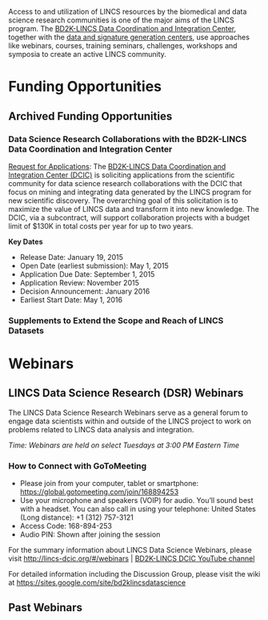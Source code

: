 Access to and utilization of LINCS resources by the biomedical and data science research communities is one of the major aims of the LINCS program. The [BD2K-LINCS Data Coordination and Integration Center](http://lincs-dcic.org/#/), together with the [data and signature generation centers](/centers), use approaches like webinars, courses, training seminars, challenges, workshops and symposia to create an active LINCS community.

# Funding Opportunities

## Archived Funding Opportunities

### Data Science Research Collaborations with the BD2K-LINCS Data Coordination and Integration Center

[Request for Applications](http://lincs-dcic.org/#/edsr#nav): The [BD2K-LINCS Data Coordination and Integration Center (DCIC)](http://bd2k-lincs.org/#/) is soliciting applications from the scientific community for data science research collaborations with the DCIC that focus on mining and integrating data generated by the LINCS program for new scientific discovery. The overarching goal of this solicitation is to maximize the value of LINCS data and transform it into new knowledge. The DCIC, via a subcontract, will support collaboration projects with a budget limit of $130K in total costs per year for up to two years.

**Key Dates**

* Release Date: January 19, 2015
* Open Date (earliest submission): May 1, 2015
* Application Due Date: September 1, 2015
* Application Review: November 2015
* Decision Announcement: January 2016
* Earliest Start Date: May 1, 2016

### Supplements to Extend the Scope and Reach of LINCS Datasets

# Webinars


## LINCS Data Science Research (DSR) Webinars

The LINCS Data Science Research Webinars serve as a general forum to engage data scientists within and outside of the LINCS project to work on problems related to LINCS data analysis and integration.

*Time: Webinars are held on select Tuesdays at 3:00 PM Eastern Time*

### How to Connect with GoToMeeting

* Please join from your computer, tablet or smartphone: https://global.gotomeeting.com/join/168894253
* Use your microphone and speakers (VOIP) for audio. You’ll sound best with a headset. You can also call in using your telephone: United States (Long distance): +1 (312) 757-3121
* Access Code: 168-894-253
* Audio PIN: Shown after joining the session

For the summary information about LINCS Data Science Webinars, please visit http://lincs-dcic.org/#/webinars | [BD2K-LINCS DCIC YouTube channel](https://www.youtube.com/channel/UC88h_MIO1LP7Jv52VQ4qKkg)

For detailed information including the Discussion Group, please visit the wiki at https://sites.google.com/site/bd2klincsdatascience

## Past Webinars

